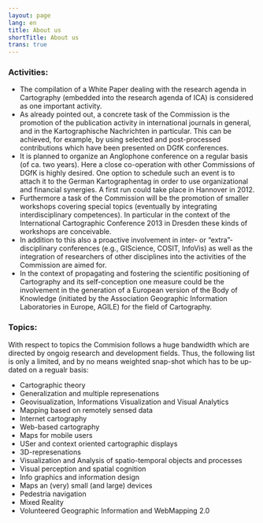 ```yaml
---
layout: page
lang: en
title: About us
shortTitle: About us
trans: true
---
```

### Activities:
- The compilation of a White Paper dealing with the research agenda in Cartography (embedded into the research agenda of ICA) is considered as one important activity.
- As already pointed out, a concrete task of the Commission is the promotion of the publication activity in international journals in general, and in the Kartographische Nachrichten in particular. This can be achieved, for example, by using selected and post-processed contributions which have been presented on DGfK conferences.
- It is planned to organize an Anglophone conference on a regular basis (of ca. two years). Here a close co-operation with other Commissions of DGfK is highly desired. One option to schedule such an event is to attach it to the German Kartographentag in order to use organizational and financial synergies. A first run could take place in Hannover in 2012.
- Furthermore a task of the Commission will be the promotion of smaller workshops covering special topics (eventually by integrating interdisciplinary competences). In particular in the context of the International Cartographic Conference 2013 in Dresden these kinds of workshops are conceivable.
- In addition to this also a proactive involvement in inter- or &ldquo;extra&rdquo;-disciplinary conferences (e.g., GIScience, COSIT, InfoVis) as well as the integration of researchers of other disciplines into the activities of the Commission are aimed for.
- In the context of propagating and fostering the scientific positioning of Cartography and its self-conception one measure could be the involvement in the generation of a European version of the Body of Knowledge (initiated by the Association Geographic Information Laboratories in Europe, AGILE) for the field of Cartography.

### Topics:
With respect to topics the Commision follows a huge bandwidth which are
directed by ongoig research and development fields. Thus, the following
list is only a limited, and by no means weighted snap-shot which has to
be up-dated on a regualr basis:

- Cartographic theory
- Generalization and multiple represenations
- Geovisualization, Informations Visualization and Visual Analytics
- Mapping based on remotely sensed data
- Internet cartography
- Web-based cartography 
- Maps for mobile users
- USer and context oriented cartographic displays 
- 3D-represenations
- Visualization and Analysis of spatio-temporal objects and processes 
- Visual perception and spatial cognition
- Info graphics and information&nbsp;design
- Maps an (very) small (and large) devices
- Pedestria navigation
- Mixed Reality 
- Volunteered Geographic Information and WebMapping 2.0